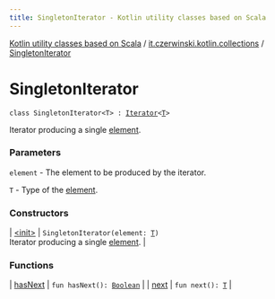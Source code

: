 ```yaml
---
title: SingletonIterator - Kotlin utility classes based on Scala
---
```


[Kotlin utility classes based on Scala](../../index.html) / [it.czerwinski.kotlin.collections](../index.html) / [SingletonIterator](./index.html)

# SingletonIterator

`class SingletonIterator<T> : `[`Iterator`](https://kotlinlang.org/api/latest/jvm/stdlib/kotlin.collections/-iterator/index.html)`<`[`T`](index.html#T)`>`

Iterator producing a single [element](#).

### Parameters

`element` - The element to be produced by the iterator.

`T` - Type of the [element](#).

### Constructors

| [&lt;init&gt;](-init-.html) | `SingletonIterator(element: `[`T`](index.html#T)`)`<br>Iterator producing a single [element](#). |

### Functions

| [hasNext](has-next.html) | `fun hasNext(): `[`Boolean`](https://kotlinlang.org/api/latest/jvm/stdlib/kotlin/-boolean/index.html) |
| [next](next.html) | `fun next(): `[`T`](index.html#T) |

